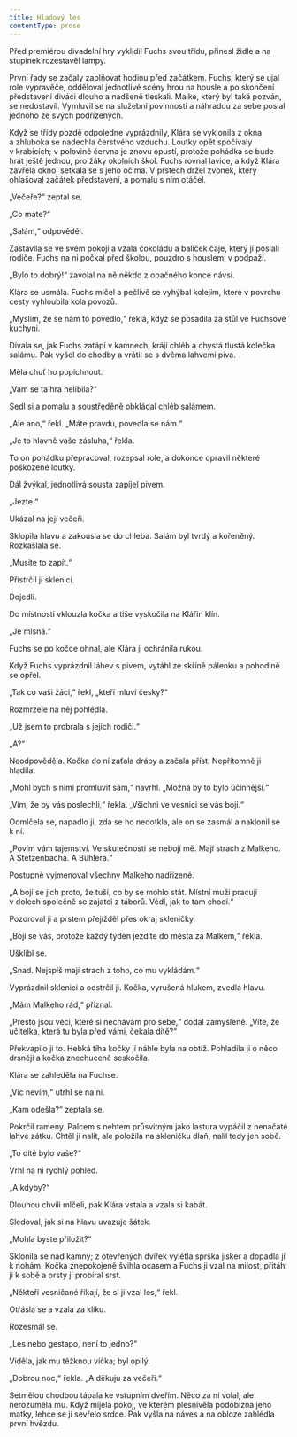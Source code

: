 ```yaml
---
title: Hladový les
contentType: prose
---
```


<section>

Před premiérou divadelní hry vyklidil Fuchs svou třídu, přinesl židle a na stupínek rozestavěl lampy.

První řady se začaly zaplňovat hodinu před začátkem. Fuchs, který se ujal role vypravěče, odděloval jednotlivé scény hrou na housle a po skončení představení diváci dlouho a nadšeně tleskali. Malke, který byl také pozván, se nedostavil. Vymluvil se na služební povinnosti a náhradou za sebe poslal jednoho ze svých podřízených.

Když se třídy pozdě odpoledne vyprázdnily, Klára se vyklonila z okna a zhluboka se nadechla čerstvého vzduchu. Loutky opět spočívaly v krabicích; v polovině června je znovu opustí, protože pohádka se bude hrát ještě jednou, pro žáky okolních škol. Fuchs rovnal lavice, a když Klára zavřela okno, setkala se s jeho očima. V prstech držel zvonek, který ohlašoval začátek představení, a pomalu s ním otáčel.

„Večeře?“ zeptal se.

„Co máte?“

„Salám,“ odpověděl.

Zastavila se ve svém pokoji a vzala čokoládu a balíček čaje, který jí poslali rodiče. Fuchs na ni počkal před školou, pouzdro s houslemi v podpaží.

„Bylo to dobrý!“ zavolal na ně někdo z opačného konce návsi.

Klára se usmála. Fuchs mlčel a pečlivě se vyhýbal kolejím, které v povrchu cesty vyhloubila kola povozů.

„Myslím, že se nám to povedlo,“ řekla, když se posadila za stůl ve Fuchsově kuchyni.

Dívala se, jak Fuchs zatápí v kamnech, krájí chléb a chystá tlustá kolečka salámu. Pak vyšel do chodby a vrátil se s dvěma lahvemi piva.

Měla chuť ho popíchnout.

„Vám se ta hra nelíbila?“

Sedl si a pomalu a soustředěně obkládal chléb salámem.

„Ale ano,“ řekl. „Máte pravdu, povedla se nám.“

„Je to hlavně vaše zásluha,“ řekla.

To on pohádku přepracoval, rozepsal role, a dokonce opravil některé poškozené loutky.

Dál žvýkal, jednotlivá sousta zapíjel pivem.

„Jezte.“

Ukázal na její večeři.

Sklopila hlavu a zakousla se do chleba. Salám byl tvrdý a kořeněný. Rozkašlala se.

„Musíte to zapít.“

Přistrčil jí sklenici.

Dojedli.

Do místnosti vklouzla kočka a tiše vyskočila na Klářin klín.

„Je mlsná.“

Fuchs se po kočce ohnal, ale Klára ji ochránila rukou.

Když Fuchs vyprázdnil láhev s pivem, vytáhl ze skříně pálenku a pohodlně se opřel.

„Tak co vaši žáci,“ řekl, „kteří mluví česky?“

Rozmrzele na něj pohlédla.

„Už jsem to probrala s jejich rodiči.“

„A?“

Neodpověděla. Kočka do ní zaťala drápy a začala příst. Nepřítomně ji hladila.

„Mohl bych s nimi promluvit sám,“ navrhl. „Možná by to bylo účinnější.“

„Vím, že by vás poslechli,“ řekla. „Všichni ve vesnici se vás bojí.“

Odmlčela se, napadlo ji, zda se ho nedotkla, ale on se zasmál a naklonil se k ní.

„Povím vám tajemství. Ve skutečnosti se nebojí mě. Mají strach z Malkeho. A Stetzenbacha. A Bühlera.“

Postupně vyjmenoval všechny Malkeho nadřízené.

„A bojí se jich proto, že tuší, co by se mohlo stát. Místní muži pracují v dolech společně se zajatci z táborů. Vědí, jak to tam chodí.“

Pozoroval ji a prstem přejížděl přes okraj skleničky.

„Bojí se vás, protože každý týden jezdíte do města za Malkem,“ řekla.

Ušklíbl se.

„Snad. Nejspíš mají strach z toho, co mu vykládám.“

Vyprázdnil sklenici a odstrčil ji. Kočka, vyrušená hlukem, zvedla hlavu.

„Mám Malkeho rád,“ přiznal.

„Přesto jsou věci, které si nechávám pro sebe,“ dodal zamyšleně. „Víte, že učitelka, která tu byla před vámi, čekala dítě?“

Překvapilo ji to. Hebká tíha kočky jí náhle byla na obtíž. Pohladila ji o něco drsněji a kočka znechuceně seskočila.

Klára se zahleděla na Fuchse.

„Víc nevím,“ utrhl se na ni.

„Kam odešla?“ zeptala se.

Pokrčil rameny. Palcem s nehtem průsvitným jako lastura vypáčil z nenačaté lahve zátku. Chtěl jí nalít, ale položila na skleničku dlaň, nalil tedy jen sobě.

„To dítě bylo vaše?“

Vrhl na ni rychlý pohled.

„A kdyby?“

Dlouhou chvíli mlčeli, pak Klára vstala a vzala si kabát.

Sledoval, jak si na hlavu uvazuje šátek.

„Mohla byste přiložit?“

Sklonila se nad kamny; z otevřených dvířek vylétla sprška jisker a dopadla jí k nohám. Kočka znepokojeně švihla ocasem a Fuchs ji vzal na milost, přitáhl ji k sobě a prsty jí probíral srst.

„Někteří vesničané říkají, že si ji vzal les,“ řekl.

Otřásla se a vzala za kliku.

Rozesmál se.

„Les nebo gestapo, není to jedno?“

Viděla, jak mu těžknou víčka; byl opilý.

„Dobrou noc,“ řekla. „A děkuju za večeři.“

Setmělou chodbou tápala ke vstupním dveřím. Něco za ní volal, ale nerozuměla mu. Když míjela pokoj, ve kterém plesnivěla podobizna jeho matky, lehce se jí sevřelo srdce. Pak vyšla na náves a na obloze zahlédla první hvězdu.

</section>
